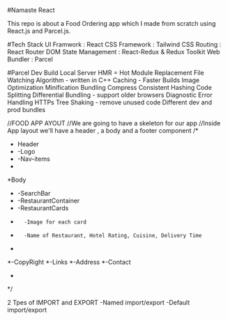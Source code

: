 #Namaste React 

This repo is about a Food Ordering app which I made from scratch using React.js and Parcel.js.

#Tech Stack
UI Framwork : React
CSS Framework : Tailwind CSS
Routing : React Router DOM
State Management : React-Redux & Redux Toolkit
Web Bundler : Parcel

#Parcel
Dev Build
Local Server
HMR = Hot Module Replacement
File Watching Algorithm - written in C++
Caching - Faster Builds
Image Optimization
Minification
Bundling
Compress
Consistent Hashing
Code Splitting
Differential Bundling - support older browsers
Diagnostic
Error Handling
HTTPs
Tree Shaking - remove unused code
Different dev and prod bundles


//FOOD APP AYOUT
//We are going to have a skeleton for our app 
//Inside App layout we'll have a header , a body and a footer component
/*
* Header
* -Logo
* -Nav-items
*
*Body
* -SearchBar
* -RestaurantContainer
*    -RestaurantCards
*       -Image for each card
*       -Name of Restaurant, Hotel Rating, Cuisine, Delivery Time
*
*-CopyRight
*-Links
*-Address
*-Contact

*
*/


2 Tpes of IMPORT and EXPORT
-Named import/export
-Default import/export

